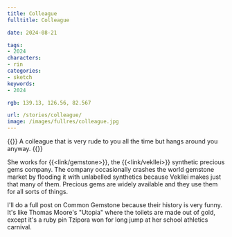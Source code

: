 ```yaml
---
title: Colleague
fulltitle: Colleague

date: 2024-08-21

tags:
- 2024
characters:
- rin
categories:
- sketch
keywords:
- 2024

rgb: 139.13, 126.56, 82.567

url: /stories/colleague/
image: /images/fullres/colleague.jpg
---
```

{{<note caption>}}
A colleague that is very rude to you all the time but hangs around you anyway.
{{</note>}}

She works for {{<link/gemstone>}}, the {{<link/vekllei>}} synthetic precious gems company. The company occasionally crashes the world gemstone market by flooding it with unlabelled synthetics because Vekllei makes just that many of them. Precious gems are widely available and they use them for all sorts of things.

I'll do a full post on Common Gemstone because their history is very funny. It's like Thomas Moore's "Utopia" where the toilets are made out of gold, except it's a ruby pin Tzipora won for long jump at her school athletics carnival.